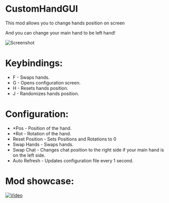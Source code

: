 # CustomHandGUI
This mod allows you to change hands position on screen

And you can change your main hand to be left hand!

![Screenshot](https://i.imgur.com/nyn4zW9.png)

# Keybindings:

* F - Swaps hands.
* G - Opens configuration screen.
* H - Resets hands position.
* J - Randomizes hands position.


# Configuration:

* *Pos - Position of the hand.
* *Rot - Rotation of the hand.
* Reset Position - Sets Positions and Rotations to 0
* Swap Hands - Swaps hands.
* Swap Chat - Changes chat position to the right side if your main hand is on the left side.
* Auto Refresh - Updates configuration file every 1 second.

# Mod showcase:
[![Video](https://img.youtube.com/vi/MHhldftIvxU/0.jpg)](https://www.youtube.com/watch?v=MHhldftIvxU)
